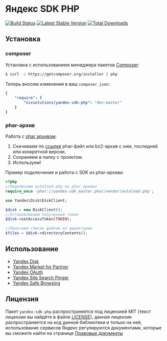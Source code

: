 Яндекс SDK PHP
==============

[![Build Status](https://secure.travis-ci.org/nixsolutions/yandex-sdk-php.png?branch=master)](https://travis-ci.org/nixsolutions/yandex-sdk-php)
[![Latest Stable Version](https://poser.pugx.org/nixsolutions/yandex-sdk-php/v/stable.png)](https://packagist.org/packages/nixsolutions/yandex-sdk-php)
[![Total Downloads](https://poser.pugx.org/nixsolutions/yandex-sdk-php/downloads.png)](https://packagist.org/packages/nixsolutions/yandex-sdk-php)

## Установка

### composer

Установка с использованием менеджера пакетов [Composer](http://getcomposer.org):

```bash
$ curl -s https://getcomposer.org/installer | php
```

Теперь вносим изменения в ваш `composer.json`:

```yaml
{
    "require": {
        "nixsolutions/yandex-sdk-php": "dev-master"
    }
}
```

### phar-архив

Работа с [phar архивом](http://php.net/manual/en/book.phar.php):

1. Скачиваем по [ссылке](http://yadi.sk/d/26YmC3hRByBd7) phar-файл или bz2-архив с ним, последней или конкретной версии.
2. Сохраняем в папку с проектом.
3. Используем!

Пример подключения и работа с SDK из phar-архива:
```php
<?php
//Подключаем autoload.php из phar-архива
require_once 'phar://yandex-sdk_master.phar/vendor/autoload.php';

use Yandex\Disk\DiskClient;

$disk = new DiskClient();
//Устанавливаем полученный токен
$disk->setAccessToken(TOKEN);

//Получаем список файлов из директории
$files = $disk->directoryContents();
```

## Использование

* [Yandex Disk](https://github.com/nixsolutions/yandex-sdk-php/wiki/Yandex-Disk)
* [Yandex Market for Partner](https://github.com/nixsolutions/yandex-sdk-php/wiki/Yandex-Market-for-Partner)
* [Yandex OAuth](https://github.com/nixsolutions/yandex-sdk-php/wiki/Yandex-OAuth)
* [Yandex Site Search Pinger](https://github.com/nixsolutions/yandex-sdk-php/wiki/Yandex-Site-Search-Pinger)
* [Yandex Safe Browsing](https://github.com/nixsolutions/yandex-sdk-php/wiki/Yandex-Safe-Browsing)

## Лицензия

Пакет `yandex-sdk-php` распространяется под лицензией MIT (текст лицензии вы найдёте в файле
[LICENSE](https://raw.github.com/nixsolutions/yandex-sdk-php/master/LICENSE)), данная лицензия
распространяется на код данной библиотеки и только на неё, использование сервисов Яндекс регулируются
документами, которые вы сможете найти на странице [Правовые документы](http://legal.yandex.ru/)
